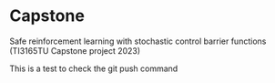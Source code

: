# Capstone
Safe reinforcement learning with stochastic control barrier functions (TI3165TU Capstone project 2023)

This is a test to check the git push command
